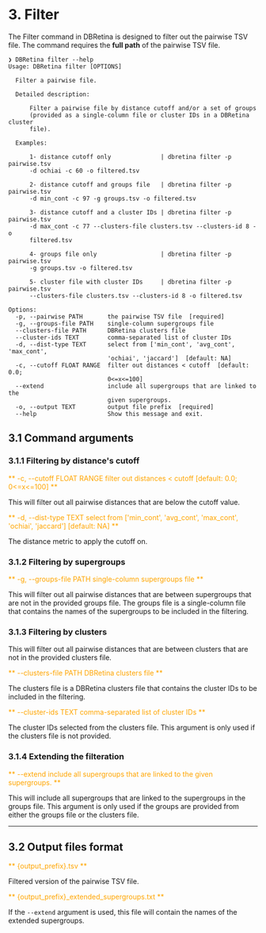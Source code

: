 # 3. Filter

The Filter command in DBRetina is designed to filter out the pairwise TSV file. The command requires the **full path** of the pairwise TSV file.

```
❯ DBRetina filter --help
Usage: DBRetina filter [OPTIONS]

  Filter a pairwise file.

  Detailed description:

      Filter a pairwise file by distance cutoff and/or a set of groups
      (provided as a single-column file or cluster IDs in a DBRetina cluster
      file).

  Examples:

      1- distance cutoff only              | dbretina filter -p pairwise.tsv
      -d ochiai -c 60 -o filtered.tsv

      2- distance cutoff and groups file   | dbretina filter -p pairwise.tsv
      -d min_cont -c 97 -g groups.tsv -o filtered.tsv

      3- distance cutoff and a cluster IDs | dbretina filter -p pairwise.tsv
      -d max_cont -c 77 --clusters-file clusters.tsv --clusters-id 8 -o
      filtered.tsv

      4- groups file only                  | dbretina filter -p pairwise.tsv
      -g groups.tsv -o filtered.tsv

      5- cluster file with cluster IDs     | dbretina filter -p pairwise.tsv
      --clusters-file clusters.tsv --clusters-id 8 -o filtered.tsv

Options:
  -p, --pairwise PATH       the pairwise TSV file  [required]
  -g, --groups-file PATH    single-column supergroups file
  --clusters-file PATH      DBRetina clusters file
  --cluster-ids TEXT        comma-separated list of cluster IDs
  -d, --dist-type TEXT      select from ['min_cont', 'avg_cont', 'max_cont',
                            'ochiai', 'jaccard']  [default: NA]
  -c, --cutoff FLOAT RANGE  filter out distances < cutoff  [default: 0.0;
                            0<=x<=100]
  --extend                  include all supergroups that are linked to the
                            given supergroups.
  -o, --output TEXT         output file prefix  [required]
  --help                    Show this message and exit.
```

## 3.1 Command arguments

### 3.1.1 Filtering by distance's cutoff

<span style="color:orange;">** -c, --cutoff FLOAT RANGE  filter out distances < cutoff  [default: 0.0; 0<=x<=100] **</span>

This will filter out all pairwise distances that are below the cutoff value.

<span style="color:orange;">** -d, --dist-type TEXT      select from ['min_cont', 'avg_cont', 'max_cont', 'ochiai', 'jaccard']  [default: NA] **</span>

The distance metric to apply the cutoff on. 

### 3.1.2 Filtering by supergroups

<span style="color:orange;">** -g, --groups-file PATH    single-column supergroups file **</span>

This will filter out all pairwise distances that are between supergroups that are not in the provided groups file. The groups file is a single-column file that contains the names of the supergroups to be included in the filtering.

### 3.1.3 Filtering by clusters

This will filter out all pairwise distances that are between clusters that are not in the provided clusters file.

<span style="color:orange;">** --clusters-file PATH      DBRetina clusters file **</span>

The clusters file is a DBRetina clusters file that contains the cluster IDs to be included in the filtering.

<span style="color:orange;">** --cluster-ids TEXT        comma-separated list of cluster IDs **</span>

The cluster IDs selected from the clusters file. This argument is only used if the clusters file is not provided.

### 3.1.4 Extending the filteration

<span style="color:orange;">** --extend                  include all supergroups that are linked to the given supergroups. **</span>

This will include all supergroups that are linked to the supergroups in the groups file. This argument is only used if the groups are provided from either the groups file or the clusters file.

---

## 3.2 Output files format

<span style="color:orange;">** {output_prefix}.tsv **</span>

Filtered version of the pairwise TSV file.

<span style="color:orange;">** {output_prefix}_extended_supergroups.txt **</span>

If the `--extend` argument is used, this file will contain the names of the extended supergroups.


